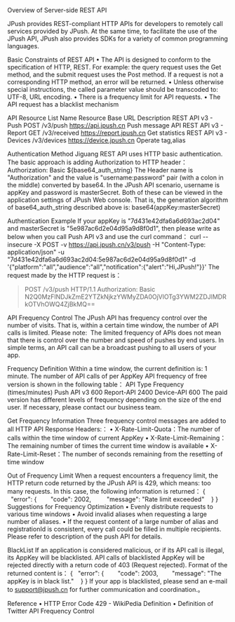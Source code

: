 Overview of Server-side REST API 

JPush provides REST-compliant HTTP APIs for developers to remotely call services provided by JPush.
At the same time, to facilitate the use of the JPush API, JPush also provides SDKs for a variety of common programming languages.

Basic Constraints of REST API
    • The API is designed to conform to the specification of HTTP, REST. For example: the query request uses the Get method, and the submit request uses the Post method. If a request is not a corresponding HTTP method, an error will be returned.
    • Unless otherwise special instructions, the called parameter value should be transcoded to: UTF-8, URL encoding.
    • There is a frequency limit for API requests.
    • The API request has a blacklist mechanism

API Resource List
Name
Resource
Base URL
Description
REST API v3 - Push
POST /v3/push
https://api.jpush.cn
Push message API
REST API v3 - Report
GET /v3/received
https://report.jpush.cn
Get statistics
REST API v3 - Devices
/v3/devices
https://device.jpush.cn
Operate tag,alias

Authentication Method
Jiguang REST API uses HTTP basic authentication.
The basic approach is adding Authorization to HTTP header：
Authorization: Basic ${base64_auth_string}
The Header name is "Authorization" and the value is "username:password" pair (with a colon in the middle) converted by base64. In the JPush API scenario, username is appKey and password is masterSecret. Both of these can be viewed in the application settings of JPush Web console. That is, the generation algorithm of base64_auth_string described above is: base64(appKey:masterSecret)

Authentication Example
If your appKey is "7d431e42dfa6a6d693ac2d04" and masterSecret is "5e987ac6d2e04d95a9d8f0d1", then please write as below when you call Push API v3 and use the curl command：
curl --insecure -X POST -v https://api.jpush.cn/v3/push -H "Content-Type: application/json"
-u "7d431e42dfa6a6d693ac2d04:5e987ac6d2e04d95a9d8f0d1"
-d  '{"platform":"all","audience":"all","notification":{"alert":"Hi,JPush!"}}'
The request made by the HTTP request is：
> POST /v3/push HTTP/1.1
> Authorization: Basic N2Q0MzFlNDJkZmE2YTZkNjkzYWMyZDA0OjVlOTg3YWM2ZDJlMDRkOTVhOWQ4ZjBkMQ==

API Frequency Control
The JPush API has frequency control over the number of visits. That is, within a certain time window, the number of API calls is limited.
Please note: 
The limited frequency of APIs does not mean that there is control over the number and speed of pushes by end users. In simple terms, an API call can be a broadcast pushing to all users of your app.

Frequency Definition
Within a time window, the current definition is: 1 minute. The number of API calls of per AppKey
API frequency of free version is shown in the following table：
API Type
Frequency (times/minutes)
Push API v3
600
Report-API
2400
Device-API
600
The paid version has different levels of frequency depending on the size of the end user. If necessary, please contact our  business team.

Get Frequency Information
Three frequency control messages are added to all HTTP API Response Headers:：
    • X-Rate-Limit-Quota：The number of calls within the time window of current AppKey
    • X-Rate-Limit-Remaining：The remaining number of times the current time window is available
    • X-Rate-Limit-Reset：The number of seconds remaining from the resetting of time window

Out of Frequency Limit
When a request encounters a frequency limit, the HTTP return code returned by the JPush API is 429, which means: too many requests. In this case, the following information is returned：
{
  "error": {
       "code": 2002, 
       "message": "Rate limit exceeded"
   }
}
Suggestions for Frequency Optimization 
    • Evenly distribute requests to various time windows
    • Avoid invalid aliases when requesting a large number of aliases.
    • If the request content of a large number of alias and registrationId is consistent, every call could be filled in multiple recipients. Please refer to description of the push API for details.

BlackList
If an application is considered malicious, or if its API call is illegal, its AppKey will be blacklisted. API calls of blacklisted AppKey will be rejected directly with a return code of 403 (Request rejected). Format  of the returned content is：
{
  "error": {
       "code": 2003,
       "message": "The appKey is in black list."
   }
}
If your app is blacklisted, please send an e-mail to support@jpush.cn for further communication and coordination.。

Reference
    • HTTP Error Code 429 - WikiPedia Definition
    • Definition of Twitter API Frequency Control 
